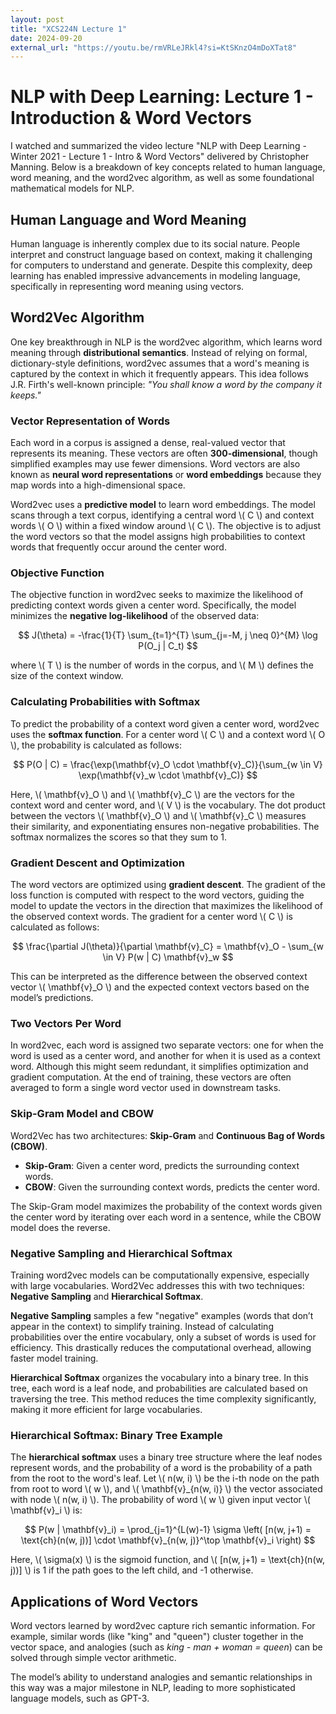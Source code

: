 ```yaml
---
layout: post
title: "XCS224N Lecture 1"
date: 2024-09-20
external_url: "https://youtu.be/rmVRLeJRkl4?si=KtSKnzO4mDoXTat8"
---
```

# NLP with Deep Learning: Lecture 1 - Introduction & Word Vectors

I watched and summarized the video lecture "NLP with Deep Learning - Winter 2021 - Lecture 1 - Intro & Word Vectors" delivered by Christopher Manning. Below is a breakdown of key concepts related to human language, word meaning, and the word2vec algorithm, as well as some foundational mathematical models for NLP.

## Human Language and Word Meaning

Human language is inherently complex due to its social nature. People interpret and construct language based on context, making it challenging for computers to understand and generate. Despite this complexity, deep learning has enabled impressive advancements in modeling language, specifically in representing word meaning using vectors.

## Word2Vec Algorithm

One key breakthrough in NLP is the word2vec algorithm, which learns word meaning through **distributional semantics**. Instead of relying on formal, dictionary-style definitions, word2vec assumes that a word's meaning is captured by the context in which it frequently appears. This idea follows J.R. Firth's well-known principle: _"You shall know a word by the company it keeps."_

### Vector Representation of Words

Each word in a corpus is assigned a dense, real-valued vector that represents its meaning. These vectors are often **300-dimensional**, though simplified examples may use fewer dimensions. Word vectors are also known as **neural word representations** or **word embeddings** because they map words into a high-dimensional space.

Word2vec uses a **predictive model** to learn word embeddings. The model scans through a text corpus, identifying a central word \\( C \\) and context words \\( O \\) within a fixed window around \\( C \\). The objective is to adjust the word vectors so that the model assigns high probabilities to context words that frequently occur around the center word.

### Objective Function

The objective function in word2vec seeks to maximize the likelihood of predicting context words given a center word. Specifically, the model minimizes the **negative log-likelihood** of the observed data:

$$
J(\theta) = -\frac{1}{T} \sum_{t=1}^{T} \sum_{j=-M, j \neq 0}^{M} \log P(O_j | C_t)
$$

where \\( T \\) is the number of words in the corpus, and \\( M \\) defines the size of the context window.

### Calculating Probabilities with Softmax

To predict the probability of a context word given a center word, word2vec uses the **softmax function**. For a center word \\( C \\) and a context word \\( O \\), the probability is calculated as follows:

$$
P(O | C) = \frac{\exp(\mathbf{v}_O \cdot \mathbf{v}_C)}{\sum_{w \in V} \exp(\mathbf{v}_w \cdot \mathbf{v}_C)}
$$

Here, \\( \mathbf{v}_O \\) and \\( \mathbf{v}_C \\) are the vectors for the context word and center word, and \\( V \\) is the vocabulary. The dot product between the vectors \\( \mathbf{v}_O \\) and \\( \mathbf{v}_C \\) measures their similarity, and exponentiating ensures non-negative probabilities. The softmax normalizes the scores so that they sum to 1.

### Gradient Descent and Optimization

The word vectors are optimized using **gradient descent**. The gradient of the loss function is computed with respect to the word vectors, guiding the model to update the vectors in the direction that maximizes the likelihood of the observed context words. The gradient for a center word \\( C \\) is calculated as follows:

$$
\frac{\partial J(\theta)}{\partial \mathbf{v}_C} = \mathbf{v}_O - \sum_{w \in V} P(w | C) \mathbf{v}_w
$$

This can be interpreted as the difference between the observed context vector \\( \mathbf{v}_O \\) and the expected context vectors based on the model’s predictions.

### Two Vectors Per Word

In word2vec, each word is assigned two separate vectors: one for when the word is used as a center word, and another for when it is used as a context word. Although this might seem redundant, it simplifies optimization and gradient computation. At the end of training, these vectors are often averaged to form a single word vector used in downstream tasks.

### Skip-Gram Model and CBOW

Word2Vec has two architectures: **Skip-Gram** and **Continuous Bag of Words (CBOW)**.

- **Skip-Gram**: Given a center word, predicts the surrounding context words.
- **CBOW**: Given the surrounding context words, predicts the center word.

The Skip-Gram model maximizes the probability of the context words given the center word by iterating over each word in a sentence, while the CBOW model does the reverse.

### Negative Sampling and Hierarchical Softmax

Training word2vec models can be computationally expensive, especially with large vocabularies. Word2Vec addresses this with two techniques: **Negative Sampling** and **Hierarchical Softmax**.

**Negative Sampling** samples a few "negative" examples (words that don’t appear in the context) to simplify training. Instead of calculating probabilities over the entire vocabulary, only a subset of words is used for efficiency. This drastically reduces the computational overhead, allowing faster model training.

**Hierarchical Softmax** organizes the vocabulary into a binary tree. In this tree, each word is a leaf node, and probabilities are calculated based on traversing the tree. This method reduces the time complexity significantly, making it more efficient for large vocabularies.




### Hierarchical Softmax: Binary Tree Example

The **hierarchical softmax** uses a binary tree structure where the leaf nodes represent words, and the probability of a word is the probability of a path from the root to the word's leaf. Let \\( n(w, i) \\) be the i-th node on the path from root to word \\( w \\), and \\( \mathbf{v}_{n(w, i)} \\) the vector associated with node \\( n(w, i) \\). The probability of word \\( w \\) given input vector \\( \mathbf{v}_i \\) is:

$$
P(w | \mathbf{v}_i) = \prod_{j=1}^{L(w)-1} \sigma \left( [n(w, j+1) = \text{ch}(n(w, j))] \cdot \mathbf{v}_{n(w, j)}^\top \mathbf{v}_i \right)
$$

Here, \\( \sigma(x) \\) is the sigmoid function, and \\( [n(w, j+1) = \text{ch}(n(w, j))] \\) is 1 if the path goes to the left child, and -1 otherwise.

## Applications of Word Vectors

Word vectors learned by word2vec capture rich semantic information. For example, similar words (like "king" and "queen") cluster together in the vector space, and analogies (such as _king - man + woman = queen_) can be solved through simple vector arithmetic.

The model’s ability to understand analogies and semantic relationships in this way was a major milestone in NLP, leading to more sophisticated language models, such as GPT-3.
